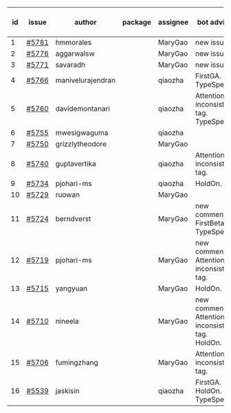 | id | issue | author | package | assignee | bot advice | created date of issue | target release date | date from target |
| ------ | ------ | ------ | ------ | ------ | ------ | ------ | ------ | :-----: |
| 1 | [#5781](https://github.com/Azure/sdk-release-request/issues/5781) | hmmorales |  | MaryGao | new issue. | 12-11 | 12-27 |  |
| 2 | [#5776](https://github.com/Azure/sdk-release-request/issues/5776) | aggarwalsw |  | MaryGao | new issue. | 12-11 | 01-24 |  |
| 3 | [#5771](https://github.com/Azure/sdk-release-request/issues/5771) | savaradh |  | MaryGao | new issue. | 12-09 | 12-27 |  |
| 4 | [#5766](https://github.com/Azure/sdk-release-request/issues/5766) | manivelurajendran |  | qiaozha | FirstGA. TypeSpec. | 12-05 | 12-26 |  |
| 5 | [#5760](https://github.com/Azure/sdk-release-request/issues/5760) | davidemontanari |  | qiaozha | Attention to inconsistent tag. TypeSpec. | 12-02 | 12-27 |  |
| 6 | [#5755](https://github.com/Azure/sdk-release-request/issues/5755) | mwesigwaguma |  | qiaozha |  | 12-02 | 12-27 |  |
| 7 | [#5750](https://github.com/Azure/sdk-release-request/issues/5750) | grizzlytheodore |  | MaryGao |  | 11-25 | 12-27 |  |
| 8 | [#5740](https://github.com/Azure/sdk-release-request/issues/5740) | guptavertika |  | qiaozha | Attention to inconsistent tag. | 11-20 | 12-26 |  |
| 9 | [#5734](https://github.com/Azure/sdk-release-request/issues/5734) | pjohari-ms |  | qiaozha | HoldOn. | 11-18 | 12-27 |  |
| 10 | [#5729](https://github.com/Azure/sdk-release-request/issues/5729) | ruowan |  | MaryGao |  | 11-15 | 12-26 |  |
| 11 | [#5724](https://github.com/Azure/sdk-release-request/issues/5724) | berndverst |  | MaryGao | new comment. FirstBeta. TypeSpec. | 11-15 | 02-21 |  |
| 12 | [#5719](https://github.com/Azure/sdk-release-request/issues/5719) | pjohari-ms |  | MaryGao | new comment. Attention to inconsistent tag. | 11-13 | 12-27 |  |
| 13 | [#5715](https://github.com/Azure/sdk-release-request/issues/5715) | yangyuan |  | MaryGao | HoldOn. | 11-11 | 12-27 |  |
| 14 | [#5710](https://github.com/Azure/sdk-release-request/issues/5710) | nineela |  | MaryGao | new comment. Attention to inconsistent tag. HoldOn. | 11-11 | 12-27 |  |
| 15 | [#5706](https://github.com/Azure/sdk-release-request/issues/5706) | fumingzhang |  | MaryGao | Attention to inconsistent tag. | 11-11 | 12-26 |  |
| 16 | [#5539](https://github.com/Azure/sdk-release-request/issues/5539) | jaskisin |  | qiaozha | FirstGA. HoldOn. TypeSpec. | 09-27 | 01-24 |  |
